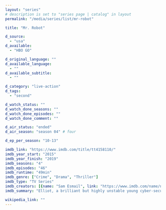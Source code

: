 ```yaml
---
layout: "series"
# description is set to "series page | catalog" in layout
permalink: "/media/series/list/mr-robot"

title: "Mr. Robot"

d_source:
  - "usa"
d_available:
  - "HBO GO"

d_original_language: ""
d_available_language:
  - ""
d_available_subtitle:
  - ""

d_category: "live-action"
d_tags:
  - "second"

d_watch_status: ""
d_watch_done_seasons: ""
d_watch_done_episodes: ""
d_watch_done_comment: ""

d_air_status: "ended"
d_air_season: "season 04" # four

d_ep_per_season: "10-13"

imdb_link: "https://www.imdb.com/title/tt4158110/"
imdb_year_start: "2015"
imdb_year_finish: "2019"
imdb_seasons: "4"
imdb_episodes: "46"
imdb_runtime: "49min"
imdb_genre: ["Crime", "Drama", "Thriller"]
imdb_type: "TV Series"
imdb_creators: [{name: "Sam Esmail", link: "https://www.imdb.com/name/nm1322753/"}]
imdb_summary: "Elliot, a brilliant but highly unstable young cyber-security engineer and vigilante hacker, becomes a key figure in a complex game of global dominance when he and his shadowy allies try to take down the corrupt corporation he works for."

wikipedia_link: ""
---
```


